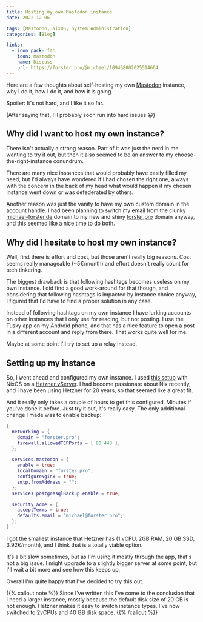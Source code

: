 ```yaml
---
title: Hosting my own Mastodon instance
date: 2022-12-06

tags: [Mastodon, NixOS, System Administration]
categories: [Blog]

links:
  - icon_pack: fab
    icon: mastodon
    name: Discuss
    url: https://forster.pro/@michael/109468002025514664
---
```


Here are a few thoughts about self-hosting my own
[Mastodon](https://joinmastodon.org/) instance, why I do it, how I do it, and
how it is going.

Spoiler: It's not hard, and I like it so far.

(After saying that, I'll probably soon run into hard issues 😀)

## Why did I want to host my own instance?

There isn't actually a strong reason. Part of it was just the nerd in me wanting
to try it out, but then it also seemed to be an answer to my
choose-the-right-instance conundrum.

There are many nice instances that would probably have easily filled my need,
but I'd always have wondered if I had chosen the right one, always with the
concern in the back of my head what would happen if my chosen instance went down
or was defederated by others.

Another reason was just the vanity to have my own custom domain in the account
handle. I had been planning to switch my email from the clunky
[michael-forster.de](http://michael-forster.de) domain to my new and shiny
[forster.pro](http://forster.pro) domain anyway, and this seemed like a nice time
to do both.

## Why did I hesitate to host my own instance?

Well, first there is effort and cost, but those aren't really big reasons. Cost
seems really manageable (~5€/month) and effort doesn't really count for tech
tinkering.

The biggest drawback is that following hashtags becomes useless on my own
instance. I did find a good work-around for that though, and considering that
following hashtags is impacted by instance choice anyway, I figured that I'd
have to find a proper solution in any case.

Instead of following hashtags on my own instance I have lurking accounts on
other instances that I only use for reading, but not posting. I use the Tusky
app on my Android phone, and that has a nice feature to open a post in a
different account and reply from there. That works quite well for me.

Maybe at some point I'll try to set up a relay instead.

## Setting up my instance

So, I went ahead and configured my own instance. I used [this
setup](https://page.romeov.me/posts/setting-up-mastodon-with-nixos/) with NixOS
on a [Hetzner vServer](https://www.hetzner.com/cloud). I had become passionate
about Nix recently, and I have been using Hetzner for 20 years, so that seemed
like a great fit.

And it really only takes a couple of hours to get this configured. Minutes if
you've done it before. Just try it out, it's really easy. The only additional
change I made was to enable backup:

```nix
{
  networking = {
    domain = "forster.pro";
    firewall.allowedTCPPorts = [ 80 443 ];
  };

  services.mastodon = {
    enable = true;
    localDomain = "forster.pro";
    configureNginx = true;
    smtp.fromAddress = "";
  };
  services.postgresqlBackup.enable = true;

  security.acme = {
    acceptTerms = true;
    defaults.email = "michael@forster.pro";
  };
}
```

I got the smallest instance that Hetzner has (1 vCPU, 2GB RAM, 20 GB SSD,
3.92€/month), and I think that is a totally viable option.

It's a bit slow sometimes, but as I'm using it mostly through the app, that's
not a big issue. I might upgrade to a slightly bigger server at some point, but
I'll wait a bit more and see how this keeps up.

Overall I'm quite happy that I've decided to try this out.

{{% callout note %}}
  Since I've written this I've come to the conclusion that I need
  a larger instance, mostly because the default disk size of 20 GB is not
  enough. Hetzner makes it easy to switch instance types. I've now switched to
  2vCPUs and 40 GB disk space.
{{% /callout %}}
